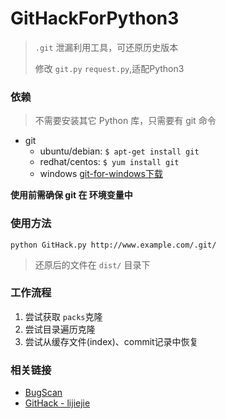 # GitHackForPython3

> `.git` 泄漏利用工具，可还原历史版本
>
>
> 修改 `git.py` `request.py`,适配Python3

### 依赖

> 不需要安装其它 Python 库，只需要有 git 命令

* git
  * ubuntu/debian: `$ apt-get install git`
  * redhat/centos: `$ yum install git`
  * windows [git-for-windows下载](https://github.com/git-for-windows/git/releases/latest)

**使用前需确保 git 在 环境变量中**

### 使用方法

```
python GitHack.py http://www.example.com/.git/
```

> 还原后的文件在 `dist/` 目录下

### 工作流程

1. 尝试获取 `packs`克隆
2. 尝试目录遍历克隆
3. 尝试从缓存文件(index)、commit记录中恢复

### 相关链接

* [BugScan](http://www.bugscan.net)
* [GitHack - lijiejie](https://github.com/lijiejie/GitHack)
